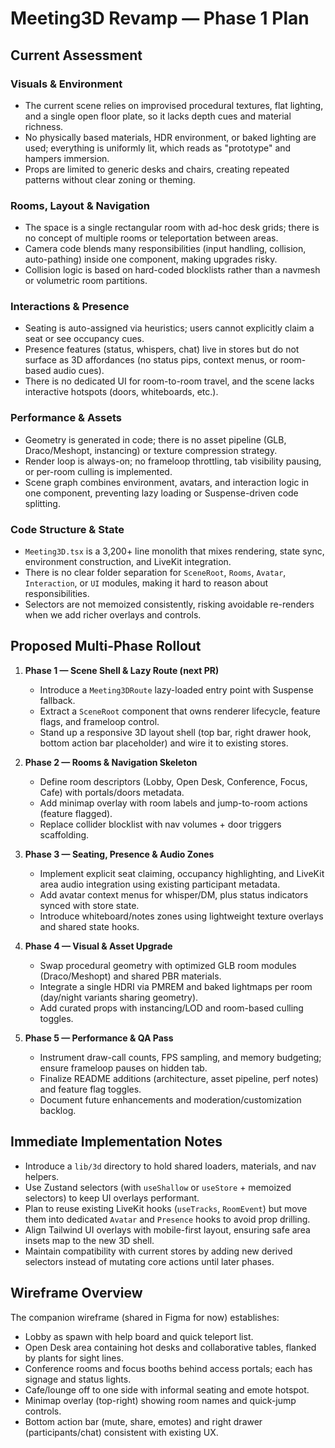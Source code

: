 # Meeting3D Revamp — Phase 1 Plan

## Current Assessment

### Visuals & Environment
- The current scene relies on improvised procedural textures, flat lighting, and a single open floor plate, so it lacks depth cues and material richness.
- No physically based materials, HDR environment, or baked lighting are used; everything is uniformly lit, which reads as "prototype" and hampers immersion.
- Props are limited to generic desks and chairs, creating repeated patterns without clear zoning or theming.

### Rooms, Layout & Navigation
- The space is a single rectangular room with ad-hoc desk grids; there is no concept of multiple rooms or teleportation between areas.
- Camera code blends many responsibilities (input handling, collision, auto-pathing) inside one component, making upgrades risky.
- Collision logic is based on hard-coded blocklists rather than a navmesh or volumetric room partitions.

### Interactions & Presence
- Seating is auto-assigned via heuristics; users cannot explicitly claim a seat or see occupancy cues.
- Presence features (status, whispers, chat) live in stores but do not surface as 3D affordances (no status pips, context menus, or room-based audio cues).
- There is no dedicated UI for room-to-room travel, and the scene lacks interactive hotspots (doors, whiteboards, etc.).

### Performance & Assets
- Geometry is generated in code; there is no asset pipeline (GLB, Draco/Meshopt, instancing) or texture compression strategy.
- Render loop is always-on; no frameloop throttling, tab visibility pausing, or per-room culling is implemented.
- Scene graph combines environment, avatars, and interaction logic in one component, preventing lazy loading or Suspense-driven code splitting.

### Code Structure & State
- `Meeting3D.tsx` is a 3,200+ line monolith that mixes rendering, state sync, environment construction, and LiveKit integration.
- There is no clear folder separation for `SceneRoot`, `Rooms`, `Avatar`, `Interaction`, or `UI` modules, making it hard to reason about responsibilities.
- Selectors are not memoized consistently, risking avoidable re-renders when we add richer overlays and controls.

## Proposed Multi-Phase Rollout
1. **Phase 1 — Scene Shell & Lazy Route (next PR)**
   - Introduce a `Meeting3DRoute` lazy-loaded entry point with Suspense fallback.
   - Extract a `SceneRoot` component that owns renderer lifecycle, feature flags, and frameloop control.
   - Stand up a responsive 3D layout shell (top bar, right drawer hook, bottom action bar placeholder) and wire it to existing stores.

2. **Phase 2 — Rooms & Navigation Skeleton**
   - Define room descriptors (Lobby, Open Desk, Conference, Focus, Cafe) with portals/doors metadata.
   - Add minimap overlay with room labels and jump-to-room actions (feature flagged).
   - Replace collider blocklist with nav volumes + door triggers scaffolding.

3. **Phase 3 — Seating, Presence & Audio Zones**
   - Implement explicit seat claiming, occupancy highlighting, and LiveKit area audio integration using existing participant metadata.
   - Add avatar context menus for whisper/DM, plus status indicators synced with store state.
   - Introduce whiteboard/notes zones using lightweight texture overlays and shared state hooks.

4. **Phase 4 — Visual & Asset Upgrade**
   - Swap procedural geometry with optimized GLB room modules (Draco/Meshopt) and shared PBR materials.
   - Integrate a single HDRI via PMREM and baked lightmaps per room (day/night variants sharing geometry).
   - Add curated props with instancing/LOD and room-based culling toggles.

5. **Phase 5 — Performance & QA Pass**
   - Instrument draw-call counts, FPS sampling, and memory budgeting; ensure frameloop pauses on hidden tab.
   - Finalize README additions (architecture, asset pipeline, perf notes) and feature flag toggles.
   - Document future enhancements and moderation/customization backlog.

## Immediate Implementation Notes
- Introduce a `lib/3d` directory to hold shared loaders, materials, and nav helpers.
- Use Zustand selectors (with `useShallow` or `useStore` + memoized selectors) to keep UI overlays performant.
- Plan to reuse existing LiveKit hooks (`useTracks`, `RoomEvent`) but move them into dedicated `Avatar` and `Presence` hooks to avoid prop drilling.
- Align Tailwind UI overlays with mobile-first layout, ensuring safe area insets map to the new 3D shell.
- Maintain compatibility with current stores by adding new derived selectors instead of mutating core actions until later phases.

## Wireframe Overview

The companion wireframe (shared in Figma for now) establishes:
- Lobby as spawn with help board and quick teleport list.
- Open Desk area containing hot desks and collaborative tables, flanked by plants for sight lines.
- Conference rooms and focus booths behind access portals; each has signage and status lights.
- Cafe/lounge off to one side with informal seating and emote hotspot.
- Minimap overlay (top-right) showing room names and quick-jump controls.
- Bottom action bar (mute, share, emotes) and right drawer (participants/chat) consistent with existing UX.
